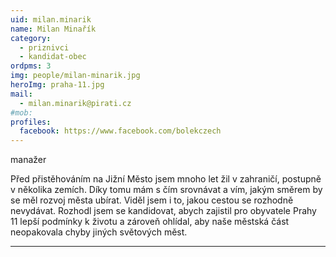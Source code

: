 ```yaml
---
uid: milan.minarik
name: Milan Minařík
category:
  - priznivci
  - kandidat-obec
ordpms: 3
img: people/milan-minarik.jpg
heroImg: praha-11.jpg
mail:
  - milan.minarik@pirati.cz
#mob: 
profiles:
  facebook: https://www.facebook.com/bolekczech
---
```


manažer

Před přistěhováním na Jižní Město jsem mnoho let žil v zahraničí, postupně v několika zemích. Díky tomu mám s čím srovnávat a vím, jakým směrem by se měl rozvoj města ubírat. Viděl jsem i to, jakou cestou se rozhodně nevydávat. Rozhodl jsem se kandidovat, abych zajistil pro obyvatele Prahy 11 lepší podmínky k životu a zároveň ohlídal, aby naše městská část neopakovala chyby jiných světových měst.

---

